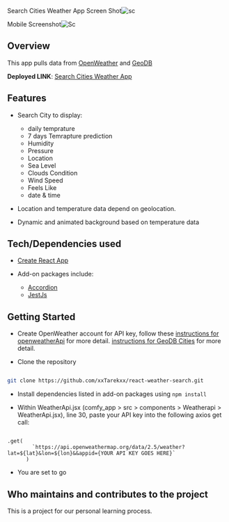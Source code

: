 Search Cities Weather App Screen Shot![sc](https://user-images.githubusercontent.com/52683281/201574420-85dbd281-7619-4474-96b2-e5488fefbe62.jpg)

Mobile Screenshot![Sc](https://user-images.githubusercontent.com/52683281/202832377-66226be0-8008-4e3d-81dd-9f4330aa32b1.jpg)

## Overview

This app pulls data from [OpenWeather](https://openweathermap.org/api) and [GeoDB](https://rapidapi.com/wirefreethought/api/geodb-cities/)

**Deployed LINK**: [Search Cities Weather App](https://master.d3pzyltjs0n18u.amplifyapp.com/)

## Features

- Search City to display:

  - daily temprature
  - 7 days Temrapture prediction
  - Humidity
  - Pressure
  - Location
  - Sea Level
  - Clouds Condition
  - Wind Speed
  - Feels Like
  - date & time

- Location and temperature data depend on geolocation.

- Dynamic and animated background based on temperature data

## Tech/Dependencies used

- [Create React App](https://create-react-app.dev/)

- Add-on packages include:
  - [Accordion](https://www.npmjs.com/package/react-accessible-accordion)
  - [JestJs](https://jestjs.io/)

## Getting Started

- Create OpenWeather account for API key, follow these [instructions for openweatherApi](https://openweathermap.org/api) for more detail.
  [instructions for GeoDB Cities](https://rapidapi.com/wirefreethought/api/geodb-cities/) for more detail.

- Clone the repository

```bash

git clone https://github.com/xxTarekxx/react-weather-search.git

```

- Install dependencies listed in add-on packages using `npm install`

- Within WeatherApi.jsx (comfy_app > src > components > Weatherapi > WeatherApi.jsx), line 30, paste your API key into the following axios get call:

```

.get(
        `https://api.openweathermap.org/data/2.5/weather?lat=${lat}&lon=${lon}&&appid={YOUR API KEY GOES HERE}`
      )

```

- You are set to go

## Who maintains and contributes to the project

This is a project for our personal learning process.

<!-- By Tarek Ismael -->
